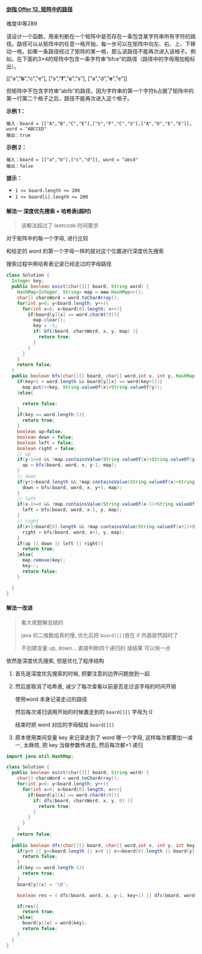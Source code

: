 #### [剑指 Offer 12. 矩阵中的路径](https://leetcode-cn.com/problems/ju-zhen-zhong-de-lu-jing-lcof/)

难度中等289

请设计一个函数，用来判断在一个矩阵中是否存在一条包含某字符串所有字符的路径。路径可以从矩阵中的任意一格开始，每一步可以在矩阵中向左、右、上、下移动一格。如果一条路径经过了矩阵的某一格，那么该路径不能再次进入该格子。例如，在下面的3×4的矩阵中包含一条字符串“bfce”的路径（路径中的字母用加粗标出）。

[["a","**b**","c","e"],
["s","**f**","**c**","s"],
["a","d","**e**","e"]]

但矩阵中不包含字符串“abfb”的路径，因为字符串的第一个字符b占据了矩阵中的第一行第二个格子之后，路径不能再次进入这个格子。

 

**示例 1：**

```
输入：board = [["A","B","C","E"],["S","F","C","S"],["A","D","E","E"]], word = "ABCCED"
输出：true
```

**示例 2：**

```
输入：board = [["a","b"],["c","d"]], word = "abcd"
输出：false
```

 

**提示：**

- `1 <= board.length <= 200`
- `1 <= board[i].length <= 200`

#### 解法一 深度优先搜索 + 哈希表(超时)

> 该解法超过了 leetcode 时间要求

对于矩阵中的每一个字母, 进行比较

和给定的 word 的第一个字母一样的就对这个位置进行深度优先搜索

搜索过程中用哈希表记录已经走过的字母路径

```java
class Solution {
  Integer key;
  public boolean exist(char[][] board, String word) {
    HashMap<Integer, String> map = new HashMap<>();
    char[] charsWord = word.toCharArray();
    for(int y=0; y<board.length; y++){
      for(int x=0; x<board[0].length; x++){
        if(board[y][x] == word.charAt(0)){
          map.clear();
          key = -1;
          if( bfs(board, charsWord, x, y, map) ){
            return true;
          }
        }
      }
    }
    return false;
  }
  public boolean bfs(char[][] board, char[] word,int x, int y, HashMap map){
    if(key+1 < word.length && board[y][x] == word[key+1]){
      map.put(++key, String.valueOf(x)+String.valueOf(y));
    }else{

      return false;
    }
    if(key == word.length-1){
      return true;
    }
    boolean up=false;
    boolean down = false;
    boolean left = false;
    boolean right = false;
    // up
    if(y-1>=0 && !map.containsValue(String.valueOf(x)+String.valueOf(y-1))){
      up = bfs(board, word, x, y-1, map);
    }
    // down
    if(y+1<board.length && !map.containsValue(String.valueOf(x)+String.valueOf(y+1))){
      down = bfs(board, word, x, y+1, map);
    }
    // left
    if(x-1>=0 && !map.containsValue(String.valueOf(x-1)+String.valueOf(y))){
      left = bfs(board, word, x-1, y, map);
    }
    // right
    if(x+1<board[0].length && !map.containsValue(String.valueOf(x+1)+String.valueOf(y))){
      right = bfs(board, word, x+1, y, map);
    }
    if(up || down || left || right){
      return true;
    }else{
      map.remove(key);
      key--;
      return false;
    }

  }
}
```

#### 解法一改进

> 看大佬题解总结的
>
> java 的二维数组真的慢, 优化后把 `board[][]`放在 if 外面居然超时了
>
> 不创建变量 up, down... 直接判断四个递归的 或结果 可以快一点

依然是深度优先搜索, 但是优化了程序结构

1. 首先是深度优先搜索的时候, 把要注意的边界问题放到一起

2. 然后是取消了哈希表, 减少了每次查看以前是否走过该字母的时间开销

   使用word 本身记录走过的路径

   然后每次递归调用开始的时候置走到的 `board[][]` 字母为 0

   结束时把 word 对应的字母赋给 `board[][]`

3. 原本使用类间变量 key 来记录走到了 word 哪一个字母, 这样每次都要加一减一, 太麻烦, 把 key 当做参数传进去, 然后每次都+1 递归

```java
import java.util.HashMap;

class Solution {
  public boolean exist(char[][] board, String word) {
    char[] charsWord = word.toCharArray();
    for(int y=0; y<board.length; y++){
      for(int x=0; x<board[0].length; x++){
        if(board[y][x] == word.charAt(0)){
          if( dfs(board, charsWord, x, y, 0) ){
            return true;
          }
        }
      }
    }
    return false;
  }
  public boolean dfs(char[][] board, char[] word,int x, int y, int key){
    if(y<0 || y>=board.length || x<0 || x>=board[0].length || board[y][x] != word[key]){
      return false;
    }
    if(key == word.length-1){
      return true;
    }
    board[y][x] = '\0';

    boolean res = ( dfs(board, word, x, y-1, key+1) || dfs(board, word, x, y+1, key+1) || dfs(board, word, x-1, y, key+1) || dfs(board, word, x+1, y, key+1) );

    if(res){
      return true;
    }else{
      board[y][x] = word[key];
      return false;
    }
  }
}
```




